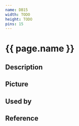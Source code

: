 ```yaml
---
name: DB15
width: TODO
height: TODO
pins: 15
---
```


# {{ page.name }}

## Description

## Picture

## Used by

## Reference
